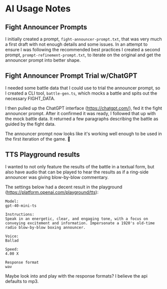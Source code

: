 # AI Usage Notes

## Fight Announcer Prompts

I initially created a prompt, `fight-announcer-prompt.txt`, that was very much a first draft with not enough details and some issues. In an attempt to ensure I was following the recommended best practices I created a second prompt, `prompt-refinement-prompt.txt`, to iterate on the original and get the announcer prompt into better shape.

## Fight Announcer Prompt Trial w/ChatGPT

I needed some battle data that I could use to trial the announcer prompt, so I created a CLI tool, `battle-gen.ts`, which mocks a battle and spits out the necessary FIGHT_DATA.

I then pulled up the ChatGPT interface (https://chatgpt.com/), fed it the fight announcer prompt. After it confirmed it was ready, I followed that up with the mock battle data. It returned a few paragraphs describing the battle as guided by the fight data.

The announcer prompt now looks like it's working well enough to be used in the first iteration of the game. 🤘

## TTS Playground results

I wanted to not only feature the results of the battle in a textual form, but also have audio that can be played to hear the results as if a ring-side announcer was giving blow-by-blow commentary.

The settings below had a decent result in the playground (https://platform.openai.com/playground/tts):

```text
Model:
gpt-40-mini-ts

Instructions:
Speak in an energetic, clear, and engaging tone, with a focus on conveying excitement and information. Impersonate a 1920's old-time radio blow-by-blow boxing announcer.

Voice:
Ballad

Speed:
4.00 X

Response format
wav
```

Maybe look into and play with the response formats? I believe the api defaults to mp3.
